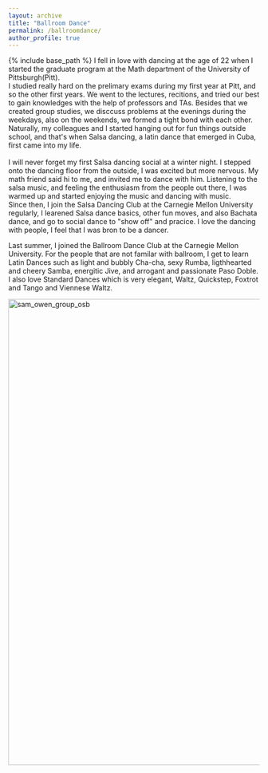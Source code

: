 ```yaml
---
layout: archive
title: "Ballroom Dance"
permalink: /ballroomdance/
author_profile: true
---
```


{% include base_path %}
   I fell in love with dancing at the age of 22 when I started the graduate program at the Math department of the University of Pittsburgh(Pitt).    <br />
I studied really hard on the prelimary exams during my first year at Pitt, and so the other first years. We went to the lectures, recitions, and tried our best to gain knowledges with the help of professors and TAs. Besides that we created group studies, we disccuss problems at the evenings during the weekdays, also on the weekends, we formed a tight bond with each other.    <br />
Naturally, my colleagues and I started hanging out for fun things outside school, and that's when Salsa dancing, a latin dance that emerged in Cuba, first came into my life. <br />
<br />
I will never forget my first Salsa dancing social at a winter night. I stepped onto the dancing floor from the outside, I was excited but more nervous. My math friend said hi to me, and invited me to dance with him. Listening to the salsa music, and feeling the enthusiasm from the people out there, I was warmed up and started enjoying the music and dancing with music. <br />
Since then, I join the Salsa Dancing Club at the Carnegie Mellon University regularly, I learened Salsa dance basics, other fun moves, and also Bachata dance, and go to social dance to "show off" and pracice. I love the dancing with people, I feel that I was bron to be a dancer.
<br />

Last summer, I joined the Ballroom Dance Club at the Carnegie Mellon University. For the people that are not familar with ballroom, I get to learn Latin Dances such as light and bubbly Cha-cha, sexy Rumba, ligthhearted and cheery Samba, energitic Jive, and arrogant and passionate Paso Doble. I also love Standard Dances which is very elegant, Waltz, Quickstep, Foxtrot and Tango and Viennese Waltz. 

<img width="935" alt="sam_owen_group_osb" src="https://user-images.githubusercontent.com/66021647/213876262-f6f6a912-2599-4051-9569-02bcf7891fc8.png">

